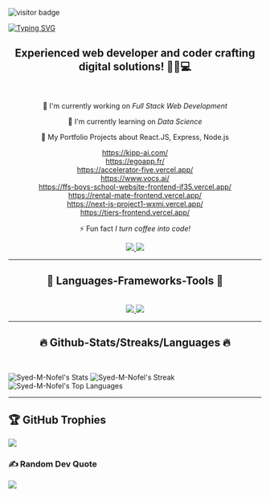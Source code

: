 ![visitor badge](https://visitor-badge.laobi.icu/badge?page_id=jwenjian.visitor-badge&left_color=grey&right_color=blue&left_text=My%20Visitors)

<a href="https://git.io/typing-svg"><img src="https://readme-typing-svg.demolab.com?font=Fira+Code&size=30&pause=100&center=true&vCenter=true&random=false&width=435&lines=Code%2C+coffee%2C+repeat.;Fueling+my+code..+;..with+more+coffee.;............................................." alt="Typing SVG" /></a>
<br/>


<h2 align="center"> Experienced web developer and coder crafting digital solutions! 🧙‍♂💻 </h2>
<br/>

<div align="center">

🔭 I'm currently working on *Full Stack Web Development*

🌱 I'm currently learning on *Data Science*

💬 My Portfolio Projects about React.JS, Express, Node.js

https://kipp-ai.com/ <br/>
https://egoapp.fr/ <br/>
https://accelerator-five.vercel.app/ <br/>
https://www.vocs.ai/ <br/>
https://ffs-boys-school-website-frontend-if35.vercel.app/ <br/>
https://rental-mate-frontend.vercel.app/ <br/>
https://next-js-project1-wxmi.vercel.app/ <br/>
https://tiers-frontend.vercel.app/ <br/>

⚡ Fun fact *I turn coffee into code!*

</div>
<div align="center">
<a href=" ">
<img src="https://img.shields.io/badge/Gmail-D14836?style=for-the-badge&logo=gmail&logoColor=white"/>
</a>
<a href="[https://www.linkedin.com/in/syed-nofel/](https://www.linkedin.com/in/muhammad-bilal-0a831b225?utm_source=share&utm_campaign=share_via&utm_content=profile&utm_medium=android_app)">
<img src="https://img.shields.io/badge/LinkedIn-0077B5?style=for-the-badge&logo=linkedin&logoColor=white" target="_blank"/>
</a>
</div>

<hr/>

<h2 align="center">🔧 Languages-Frameworks-Tools 🔧</h2>
</br>
<div align="center">
<a href="https://skillicons.dev">
  <img src="https://skillicons.dev/icons?i=c,cpp,cs,html,css,tailwind,windicss,wordpress,js,react,jquery,java,python,&theme=dark "/>
  <img src="https://skillicons.dev/icons?i=git,github,githubactions,bootstrap,dotnet,firebase,mongodb,mysql,sqlite,eclipse,visualstudio,vscode,stackoverflow,figma,&theme=dark"/>
</a>
</div>

<hr/>
<h2 align="center">🔥 Github-Stats/Streaks/Languages 🔥</h2>
</br>

![Syed-M-Nofel's Stats](https://github-readme-stats.vercel.app/api?username=xort-sol&theme=merko&show_icons=true&hide_border=false&count_private=false) ![Syed-M-Nofel's Streak](https://github-readme-streak-stats.herokuapp.com/?user=xort-sol&theme=merko&hide_border=false)
![Syed-M-Nofel's Top Languages](https://github-readme-stats.vercel.app/api/top-langs/?username=xort-sol&theme=merko&show_icons=true&hide_border=false&layout=compact)
<hr/>

## 🏆 GitHub Trophies
![](https://github-profile-trophy.vercel.app/?username=xort-sol&theme=algolia&no-frame=false&no-bg=true&margin-w=4)

### ✍ Random Dev Quote
![](https://quotes-github-readme.vercel.app/api?type=horizontal&theme=gruvbox)
